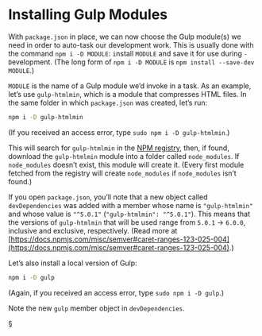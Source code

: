 # Installing Gulp Modules
With `package.json` in place, we can now choose the Gulp module(s) we need in order to auto-task our development work. This is usually done with the command `npm i -D MODULE`: `i`nstall `MODULE` and save it for use during `-D`evelopment. (The long form of `npm i -D MODULE` is `npm install --save-dev MODULE`.)

`MODULE` is the name of a Gulp module we’d invoke in a task. As an example, let’s use `gulp-htmlmin`, which is a module that compresses HTML files. In the same folder in which `package.json` was created, let’s run:
```bash
npm i -D gulp-htmlmin
```

(If you received an access error, type `sudo npm i -D gulp-htmlmin`.)

This will search for `gulp-htmlmin` in the [NPM registry](https://registry.npmjs.org/), then, if found, download the `gulp-htmlmin` module into a folder called `node_modules`. If `node_modules` doesn’t exist, this module will create it. (Every first module fetched from the registry will create `node_modules` if `node_modules` isn’t found.)

If you open `package.json`, you’ll note that a new object called `devDependencies` was added with a member whose name is `"gulp-htmlmin"` and whose value is `"^5.0.1"` (`"gulp-htmlmin": "^5.0.1"`). This means that the versions of `gulp-htmlmin` that will be used range from `5.0.1` → `6.0.0`, inclusive and exclusive, respectively. (Read more at [https://docs.npmjs.com/misc/semver#caret-ranges-123-025-004](https://docs.npmjs.com/misc/semver#caret-ranges-123-025-004).)

Let’s also install a local version of Gulp:
```bash
npm i -D gulp
```

(Again, if you received an access error, type `sudo npm i -D gulp`.)

Note the new `gulp` member object in `devDependencies`.

§
